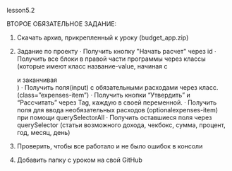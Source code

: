 lesson5.2

ВТОРОЕ ОБЯЗАТЕЛЬНОЕ ЗАДАНИЕ:
1) Скачать архив, прикрепленный к уроку (budget_app.zip)

2) Задание по проекту
·        Получить кнопку "Начать расчет" через id
·        Получить все блоки в правой части программы через классы (которые имеют класс название-value, начиная с <div class="budget-value"></div> и заканчивая <div class="yearsavings-value"></div>)
·        Получить поля(input) c обязательными расходами через класс. (class=”expenses-item”)
·        Получить кнопки “Утвердить” и “Рассчитать” через Tag, каждую в своей переменной. 
·        Получить поля для ввода необязательных расходов (optionalexpenses-item) при помощи querySelectorAll
·        Получить оставшиеся поля через querySelector (статьи возможного дохода, чекбокс, сумма, процент, год, месяц, день)

3) Проверить, чтобы все работало и не было ошибок в консоли

4) Добавить папку с уроком на свой GitHub
